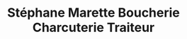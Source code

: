 ---
title: "Stéphane Marette Boucherie Charcuterie Traiteur"
url: /saint-martin-boulogne/stephane-marette-boucherie-charcuterie-traiteur/
shop: boucherie
---